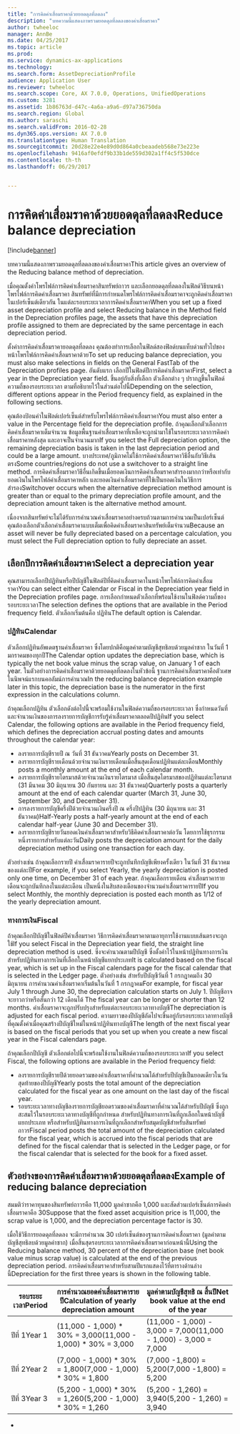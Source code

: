 ```yaml
---
title: "การคิดค่าเสื่อมราคาด้วยยอดดุลที่ลดลง"
description: "บทความนี้แสดงภาพรวมยอดดุลที่ลดลงของค่าเสื่อมราคา"
author: twheeloc
manager: AnnBe
ms.date: 04/25/2017
ms.topic: article
ms.prod: 
ms.service: dynamics-ax-applications
ms.technology: 
ms.search.form: AssetDepreciationProfile
audience: Application User
ms.reviewer: twheeloc
ms.search.scope: Core, AX 7.0.0, Operations, UnifiedOperations
ms.custom: 3281
ms.assetid: 1b86763d-d47c-4a6a-a9a6-d97a736750da
ms.search.region: Global
ms.author: saraschi
ms.search.validFrom: 2016-02-28
ms.dyn365.ops.version: AX 7.0.0
ms.translationtype: Human Translation
ms.sourcegitcommit: 20d28e22e4e89d0d864a0cbeaadeb568e73e223e
ms.openlocfilehash: 9416af0efdf9b33b1de559d302a1ff4c5f530dce
ms.contentlocale: th-th
ms.lasthandoff: 06/29/2017


---
```


# <a name="reduce-balance-depreciation"></a><span data-ttu-id="17a85-103">การคิดค่าเสื่อมราคาด้วยยอดดุลที่ลดลง</span><span class="sxs-lookup"><span data-stu-id="17a85-103">Reduce balance depreciation</span></span>

[!include[banner](../includes/banner.md)]


<span data-ttu-id="17a85-104">บทความนี้แสดงภาพรวมยอดดุลที่ลดลงของค่าเสื่อมราคา</span><span class="sxs-lookup"><span data-stu-id="17a85-104">This article gives an overview of the Reducing balance method of depreciation.</span></span>

<span data-ttu-id="17a85-105">เมื่อคุณตั้งค่าโพรไฟล์การคิดค่าเสื่อมราคาสินทรัพย์ถาวร และเลือกยอดดุลที่ลดลงในฟิลด์วิธีบนหน้าโพรไฟล์การคิดค่าเสื่อมราคา สินทรัพย์ที่มีการกำหนดโพรไฟล์การคิดค่าเสื่อมราคาจะถูกคิดค่าเสื่อมราคาในเปอร์เซ็นต์เดียวกัน ในแต่ละรอบระยะเวลาการคิดค่าเสื่อมราคา</span><span class="sxs-lookup"><span data-stu-id="17a85-105">When you set up a fixed asset depreciation profile and select Reducing balance in the Method field in the Depreciation profiles page, the assets that have this depreciation profile assigned to them are depreciated by the same percentage in each depreciation period.</span></span>

<span data-ttu-id="17a85-106">ตั้งค่าการคิดค่าเสื่อมราคายอดดุลที่ลดลง คุณต้องทำการเลือกในฟิลด์สองฟิลด์บนแท็บด่วนทั่วไปของหน้าโพรไฟล์การคิดค่าเสื่อมราคาด้วย</span><span class="sxs-lookup"><span data-stu-id="17a85-106">To set up reducing balance depreciation, you must also make selections in fields on the General FastTab of the Depreciation profiles page.</span></span> <span data-ttu-id="17a85-107">อันดับแรก เลือกปีในฟิลด์ปีการคิดค่าเสื่อมราคา</span><span class="sxs-lookup"><span data-stu-id="17a85-107">First, select a year in the Depreciation year field.</span></span> <span data-ttu-id="17a85-108">ขึ้นอยู่กับสิ่งที่เลือก ตัวเลือกต่าง ๆ ปรากฏขึ้นในฟิลด์ความถี่ของรอบระยะเวลา ตามที่อธิบายไว้ในส่วนต่อไปนี้</span><span class="sxs-lookup"><span data-stu-id="17a85-108">Depending on the selection, different options appear in the Period frequency field, as explained in the following sections.</span></span> 

<span data-ttu-id="17a85-109">คุณต้องป้อนค่าในฟิลด์เปอร์เซ็นต์สำหรับโพรไฟล์การคิดค่าเสื่อมราคา</span><span class="sxs-lookup"><span data-stu-id="17a85-109">You must also enter a value in the Percentage field for the depreciation profile.</span></span> <span data-ttu-id="17a85-110">ถ้าคุณเลือกตัวเลือกการคิดค่าเสื่อมราคาเต็มจำนวน ข้อมูลพื้นฐานค่าเสื่อมราคาที่เหลือจะถูกนำมาใช้ในรอบระยะเวลาการคิดค่าเสื่อมราคาหลังสุด และอาจเป็นจำนวนมาก</span><span class="sxs-lookup"><span data-stu-id="17a85-110">If you select the Full depreciation option, the remaining depreciation basis is taken in the last depreciation period and could be a large amount.</span></span> <span data-ttu-id="17a85-111">บางประเทศ/ภูมิภาคไม่ใช้การคิดค่าเสื่อมราคาวิธีอื่นกับวิธีเส้นตรง</span><span class="sxs-lookup"><span data-stu-id="17a85-111">Some countries/regions do not use a switchover to a straight line method.</span></span> <span data-ttu-id="17a85-112">การคิดค่าเสื่อมราคาวิธีอื่นเกิดขึ้นเมื่อยอดเงินการคิดค่าเสื่อมราคาสำรองมากกว่าหรือเท่ากับยอดเงินในโพรไฟล์ค่าเสื่อมราคาหลัก และยอดเงินค่าเสื่อมราคาที่ใช้เป็นยอดเงินในวิธีการสำรอง</span><span class="sxs-lookup"><span data-stu-id="17a85-112">Switchover occurs when the alternative depreciation method amount is greater than or equal to the primary depreciation profile amount, and the depreciation amount taken is the alternative method amount.</span></span> 

<span data-ttu-id="17a85-113">เนื่องจากสินทรัพย์จะไม่ได้รับการคำนวณค่าเสื่อมราคาอย่างครบถ้วนตามการคำนวณเป็นเปอร์เซ็นต์ คุณต้องเลือกตัวเลือกค่าเสื่อมราคาแบบเต็มเพื่อคิดค่าเสื่อมราคาสินทรัพย์เต็มจำนวน</span><span class="sxs-lookup"><span data-stu-id="17a85-113">Because an asset will never be fully depreciated based on a percentage calculation, you must select the Full depreciation option to fully depreciate an asset.</span></span>

## <a name="select-a-depreciation-year"></a><span data-ttu-id="17a85-114">เลือกปีการคิดค่าเสื่อมราคา</span><span class="sxs-lookup"><span data-stu-id="17a85-114">Select a depreciation year</span></span>
<span data-ttu-id="17a85-115">คุณสามารถเลือกปีปฏิทินหรือปีบัญชีในฟิลด์ปีที่คิดค่าเสื่อมราคาในหน้าโพรไฟล์การคิดค่าเสื่อมราคา</span><span class="sxs-lookup"><span data-stu-id="17a85-115">You can select either Calendar or Fiscal in the Depreciation year field in the Depreciation profiles page.</span></span> <span data-ttu-id="17a85-116">การเลือกกำหนดตัวเลือกที่พร้อมใช้งานในฟิลด์ความถี่ของรอบระยะเวลา</span><span class="sxs-lookup"><span data-stu-id="17a85-116">The selection defines the options that are available in the Period frequency field.</span></span> <span data-ttu-id="17a85-117">ตัวเลือกเริ่มต้นคือ ปฏิทิน</span><span class="sxs-lookup"><span data-stu-id="17a85-117">The default option is Calendar.</span></span>

### <a name="calendar"></a><span data-ttu-id="17a85-118">ปฏิทิน</span><span class="sxs-lookup"><span data-stu-id="17a85-118">Calendar</span></span>

<span data-ttu-id="17a85-119">ตัวเลือกปฏิทินอัพเดตฐานค่าเสื่อมราคา ซึ่งโดยปกติคือมูลค่าตามบัญชีสุทธิลบด้วยมูลค่าซาก ในวันที่ 1 มกราคมของทุกปี</span><span class="sxs-lookup"><span data-stu-id="17a85-119">The Calendar option updates the depreciation base, which is typically the net book value minus the scrap value, on January 1 of each year.</span></span> <span data-ttu-id="17a85-120">ในตัวอย่างการคิดค่าเสื่อมราคาด้วยยอดดุลที่ลดลงในหัวข้อนี้ ฐานการคิดค่าเสื่อมราคาคือตัวเศษในนิพจน์แรกบนคอลัมน์การคำนวณ</span><span class="sxs-lookup"><span data-stu-id="17a85-120">In the reducing balance depreciation example later in this topic, the depreciation base is the numerator in the first expression in the calculations column.</span></span> 

<span data-ttu-id="17a85-121">ถ้าคุณเลือกปฏิทิน ตัวเลือกดังต่อไปนี้จะพร้อมใช้งานในฟิลด์ความถี่ของรอบระยะเวลา ซึ่งกำหนดวันที่และจำนวนเงินของการลงรายการบัญชีการรับรู้ค่าเสื่อมราคาตลอดปีปฏิทิน</span><span class="sxs-lookup"><span data-stu-id="17a85-121">If you select Calendar, the following options are available in the Period frequency field, which defines the depreciation accrual posting dates and amounts throughout the calendar year:</span></span>

-   <span data-ttu-id="17a85-122">ลงรายการบัญชีรายปี ณ วันที่ 31 ธันวาคม</span><span class="sxs-lookup"><span data-stu-id="17a85-122">Yearly posts on December 31.</span></span>
-   <span data-ttu-id="17a85-123">ลงรายการบัญชีรายเดือนด้วยจำนวนเงินรายเดือนเมื่อสิ้นสุดเดือนปฏิทินแต่ละเดือน</span><span class="sxs-lookup"><span data-stu-id="17a85-123">Monthly posts a monthly amount at the end of each calendar month.</span></span>
-   <span data-ttu-id="17a85-124">ลงรายการบัญชีรายไตรมาสด้วยจำนวนเงินรายไตรมาส เมื่อสิ้นสุดไตรมาสของปฏิทินแต่ละไตรมาส (31 มีนาคม 30 มิถุนายน 30 กันยายน และ 31 ธันวาคม)</span><span class="sxs-lookup"><span data-stu-id="17a85-124">Quarterly posts a quarterly amount at the end of each calendar quarter (March 31, June 30, September 30, and December 31).</span></span>
-   <span data-ttu-id="17a85-125">การลงรายการบัญชีครึ่งปีด้วยจำนวนเงินครึ่งปี ณ ครึ่งปีปฏิทิน (30 มิถุนายน และ 31 ธันวาคม)</span><span class="sxs-lookup"><span data-stu-id="17a85-125">Half-Yearly posts a half-yearly amount at the end of each calendar half-year (June 30 and December 31).</span></span>
-   <span data-ttu-id="17a85-126">ลงรายการบัญชีรายวันยอดเงินค่าเสื่อมราคาสำหรับวิธีคิดค่าเสื่อมราคาต่อวัน โดยการใช้ธุรกรรมหนึ่งรายการสำหรับแต่ละวัน</span><span class="sxs-lookup"><span data-stu-id="17a85-126">Daily posts the depreciation amount for the daily depreciation method using one transaction for each day.</span></span>

<span data-ttu-id="17a85-127">ตัวอย่างเช่น ถ้าคุณเลือกรายปี ค่าเสื่อมราคารายปีจะถูกบันทึกบัญชีเพียงครั้งเดียว ในวันที่ 31 ธันวาคมของแต่ละปี</span><span class="sxs-lookup"><span data-stu-id="17a85-127">For example, if you select Yearly, the yearly depreciation is posted only one time, on December 31 of each year.</span></span> <span data-ttu-id="17a85-128">ถ้าคุณเลือกรายเดือน ค่าเสื่อมราคารายเดือนจะถูกบันทึกลงในแต่ละเดือน เป็นหนึ่งในสิบสองเดือนของจำนวนค่าเสื่อมราคารายปี</span><span class="sxs-lookup"><span data-stu-id="17a85-128">If you select Monthly, the monthly depreciation is posted each month as 1/12 of the yearly depreciation amount.</span></span>

### <a name="fiscal"></a><span data-ttu-id="17a85-129">ทางการเงิน</span><span class="sxs-lookup"><span data-stu-id="17a85-129">Fiscal</span></span>

<span data-ttu-id="17a85-130">ถ้าคุณเลือกปีบัญชีในฟิลด์ปีค่าเสื่อมราคา วิธีการคิดค่าเสื่อมราคาตามอายุการใช้งานแบบเส้นตรงจะถูกใช้</span><span class="sxs-lookup"><span data-stu-id="17a85-130">If you select Fiscal in the Depreciation year field, the straight line depreciation method is used.</span></span> <span data-ttu-id="17a85-131">ซึ่งจะคำนวณตามปีบัญชี ซึ่งตั้งค่าไว้ในหน้าปฏิทินทางการเงินสำหรับปฏิทินทางการเงินที่เลือกในหน้าบัญชีแยกประเภท</span><span class="sxs-lookup"><span data-stu-id="17a85-131">It is calculated based on the fiscal year, which is set up in the Fiscal calendars page for the fiscal calendar that is selected in the Ledger page.</span></span> <span data-ttu-id="17a85-132">ตัวอย่างเช่น สำหรับปีบัญชีวันที่ 1 กรกฎาคมถึง 30 มิถุนายน การคำนวณค่าเสื่อมราคาเริ่มต้นในวันที่ 1 กรกฎาคม</span><span class="sxs-lookup"><span data-stu-id="17a85-132">For example, for fiscal year July 1 through June 30, the depreciation calculation starts on July 1.</span></span> <span data-ttu-id="17a85-133">ปีบัญชีอาจจะยาวกว่าหรือสั้นกว่า 12 เดือนได้ </span><span class="sxs-lookup"><span data-stu-id="17a85-133">The fiscal year can be longer or shorter than 12 months.</span></span> <span data-ttu-id="17a85-134">ค่าเสื่อมราคาจะถูกปรับปรุงสำหรับแต่ละรอบระยะเวลาทางบัญชี</span><span class="sxs-lookup"><span data-stu-id="17a85-134">The depreciation is adjusted for each fiscal period.</span></span> <span data-ttu-id="17a85-135">ความยาวของปีบัญชีถัดไปจะขึ้นอยู่กับรอบระยะเวลาทางบัญชีที่คุณตั้งค่าเมื่อคุณสร้างปีบัญชีใหม่ในหน้าปฏิทินทางบัญชี</span><span class="sxs-lookup"><span data-stu-id="17a85-135">The length of the next fiscal year is based on the fiscal periods that you set up when you create a new fiscal year in the Fiscal calendars page.</span></span>


<span data-ttu-id="17a85-136">ถ้าคุณเลือกปีบัญชี ตัวเลือกต่อไปนี้จะพร้อมใช้งานในฟิลด์ความถี่ของรอบระยะเวลา</span><span class="sxs-lookup"><span data-stu-id="17a85-136">If you select Fiscal, the following options are available in the Period frequency field:</span></span>

-   <span data-ttu-id="17a85-137">ลงรายการบัญชีรายปีด้วยยอดรวมของค่าเสื่อมราคาที่คำนวณได้สำหรับปีบัญชีเป็นยอดเดียวในวันสุดท้ายของปีบัญชี</span><span class="sxs-lookup"><span data-stu-id="17a85-137">Yearly posts the total amount of the depreciation calculated for the fiscal year as one amount on the last day of the fiscal year.</span></span>
-   <span data-ttu-id="17a85-138">รอบระยะเวลาทางบัญชีลงรายการบัญชียอดรวมของค่าเสื่อมราคาที่คำนวณได้สำหรับปีบัญชี ซึ่งถูกสะสมไว้ในรอบระยะเวลาทางบัญชีที่ถูกกำหนด สำหรับปฏิทินทางการเงินที่ถูกเลือกในหน้าบัญชีแยกประเภท หรือสำหรับปฏิทินทางการเงินที่ถูกเลือกสำหรับสมุดบัญชีสำหรับสินทรัพย์ถาวร</span><span class="sxs-lookup"><span data-stu-id="17a85-138">Fiscal period posts the total amount of the depreciation calculated for the fiscal year, which is accrued into the fiscal periods that are defined for the fiscal calendar that is selected in the Ledger page, or for the fiscal calendar that is selected for the book for a fixed asset.</span></span>

## <a name="example-of-reducing-balance-depreciation"></a><span data-ttu-id="17a85-139">ตัวอย่างของการคิดค่าเสื่อมราคาด้วยยอดดุลที่ลดลง</span><span class="sxs-lookup"><span data-stu-id="17a85-139">Example of reducing balance depreciation</span></span>

<span data-ttu-id="17a85-140">สมมติว่าราคาทุนของสินทรัพย์ถาวรคือ 11,000 มูลค่าซากคือ 1,000 และสัดส่วนเปอร์เซ็นต์การคิดค่าเสื่อมราคาคือ 30</span><span class="sxs-lookup"><span data-stu-id="17a85-140">Suppose that the fixed asset acquisition price is 11,000, the scrap value is 1,000, and the depreciation percentage factor is 30.</span></span> 

<span data-ttu-id="17a85-141">เมื่อใช้วิธีการยอดดุลที่ลดลง จะมีการคำนวณ 30 เปอร์เซ็นต์ของฐานการคิดค่าเสื่อมราคา (มูลค่าตามบัญชีสุทธิลบด้วยมูลค่าซาก) เมื่อสิ้นสุดรอบระยะเวลาการคิดค่าเสื่อมราคาก่อนหน้านี้</span><span class="sxs-lookup"><span data-stu-id="17a85-141">Using the Reducing balance method, 30 percent of the depreciation base (net book value minus scrap value) is calculated at the end of the previous depreciation period.</span></span> <span data-ttu-id="17a85-142">การคิดค่าเสื่อมราคาสำหรับสามปีแรกแสดงไว้ที่ตารางด้านล่างนี้</span><span class="sxs-lookup"><span data-stu-id="17a85-142">Depreciation for the first three years is shown in the following table.</span></span>

| <span data-ttu-id="17a85-143">รอบระยะเวลา</span><span class="sxs-lookup"><span data-stu-id="17a85-143">Period</span></span> | <span data-ttu-id="17a85-144">การคำนวณยอดค่าเสื่อมราคารายปี</span><span class="sxs-lookup"><span data-stu-id="17a85-144">Calculation of yearly depreciation amount</span></span> | <span data-ttu-id="17a85-145">มูลค่าตามบัญชีสุทธิ ณ สิ้นปี</span><span class="sxs-lookup"><span data-stu-id="17a85-145">Net book value at the end of the year</span></span> |
|--------|-------------------------------------------|---------------------------------------|
| <span data-ttu-id="17a85-146">ปีที่ 1</span><span class="sxs-lookup"><span data-stu-id="17a85-146">Year 1</span></span> | <span data-ttu-id="17a85-147">(11,000 - 1,000) \* 30% = 3,000</span><span class="sxs-lookup"><span data-stu-id="17a85-147">(11,000 - 1,000) \* 30% = 3,000</span></span>           | <span data-ttu-id="17a85-148">(11,000 - 1,000) - 3,000 = 7,000</span><span class="sxs-lookup"><span data-stu-id="17a85-148">(11,000 - 1,000) - 3,000 = 7,000</span></span>      |
| <span data-ttu-id="17a85-149">ปีที่ 2</span><span class="sxs-lookup"><span data-stu-id="17a85-149">Year 2</span></span> | <span data-ttu-id="17a85-150">(7,000 - 1,000) \* 30% = 1,800</span><span class="sxs-lookup"><span data-stu-id="17a85-150">(7,000 - 1,000) \* 30% = 1,800</span></span>            | <span data-ttu-id="17a85-151">(7,000 -1,800) = 5,200</span><span class="sxs-lookup"><span data-stu-id="17a85-151">(7,000 -1,800) = 5,200</span></span>                |
| <span data-ttu-id="17a85-152">ปีที่ 3</span><span class="sxs-lookup"><span data-stu-id="17a85-152">Year 3</span></span> | <span data-ttu-id="17a85-153">(5,200 - 1,000) \* 30% = 1,260</span><span class="sxs-lookup"><span data-stu-id="17a85-153">(5,200 - 1,000) \* 30% = 1,260</span></span>            | <span data-ttu-id="17a85-154">(5,200 - 1,260) = 3,940</span><span class="sxs-lookup"><span data-stu-id="17a85-154">(5,200 - 1,260) = 3,940</span></span>               |

 
-






